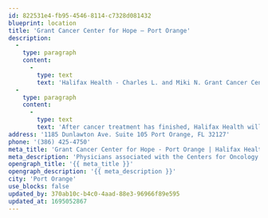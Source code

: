 ```yaml
---
id: 822531e4-fb95-4546-8114-c7328d081432
blueprint: location
title: 'Grant Cancer Center for Hope – Port Orange'
description:
  -
    type: paragraph
    content:
      -
        type: text
        text: 'Halifax Health - Charles L. and Miki N. Grant Cancer Center for Hope is leading the way in the diagnosis and treatment of cancer in East Central Florida. Physicians associated with the Cancer Center for Hope represent a comprehensive array of oncology specialties - gynecologic, medical, radiation and surgical. Affiliations with national research centers such as the Mayo Clinic Cancer Center, enable our physicians to offer patients the very latest and most promising treatments available through national research trials. Nurses, pharmacists, physicists, dosimetrists, therapists and other healthcare professionals dedicated to caring for cancer patients are also a part of the oncology team.'
  -
    type: paragraph
    content:
      -
        type: text
        text: 'After cancer treatment has finished, Halifax Health will continue to monitor your recovery, manage any lingering side effects and check to make sure the cancer has not returned. The Survivorship Program facilitates a positive transition from the end of active cancer care to optimal wellness after treatment. As part of a multidisciplinary, integrated team, the Survivorship Program provides comprehensive, coordinated after-care for cancer patients treated at Halifax Health.'
address: '1185 Dunlawton Ave. Suite 105 Port Orange, FL 32127'
phone: '(386) 425-4750'
meta_title: 'Grant Cancer Center for Hope - Port Orange | Halifax Health'
meta_description: 'Physicians associated with the Centers for Oncology represent a comprehensive array of oncology specialties to better serve our patients.'
opengraph_title: '{{ meta_title }}'
opengraph_description: '{{ meta_description }}'
city: 'Port Orange'
use_blocks: false
updated_by: 370ab10c-b4c0-4aad-88e3-96966f89e595
updated_at: 1695052867
---
```

